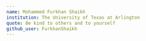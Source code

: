 ```yaml
---
name: Mohammed Furkhan Shaikh
institution: The University of Texas at Arlington
quote: Be kind to others and to yourself
github_user: FurkhanShaikh
---
```

